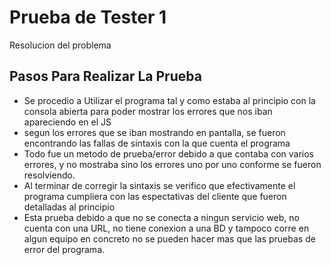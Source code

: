 # Prueba de Tester 1
Resolucion del problema
## Pasos Para Realizar La Prueba
* Se procedio a Utilizar el programa tal y como estaba al principio con la consola abierta para poder mostrar los errores que nos iban apareciendo en el JS
* segun los errores que se iban mostrando en pantalla, se fueron encontrando las fallas de sintaxis con la que cuenta el programa
* Todo fue un metodo de prueba/error debido a que contaba con varios errores, y no mostraba sino los errores uno por uno conforme se fueron resolviendo. 
* Al terminar de corregir la sintaxis se verifico que efectivamente el programa cumpliera con las espectativas del cliente que fueron detalladas al principio
* Esta prueba debido a que no se conecta a ningun servicio web, no cuenta con una URL, no tiene conexion a una BD y tampoco corre en algun equipo en concreto no se pueden hacer mas que las pruebas de error del programa.